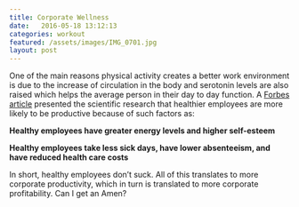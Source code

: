 ```yaml
---
title: Corporate Wellness
date:   2016-05-18 13:12:13
categories: workout
featured: /assets/images/IMG_0701.jpg
layout: post
---
```

One of the main reasons physical activity creates a better work environment is due to the increase of circulation in the body and serotonin levels are also raised which helps the average person in their day to day function. A [Forbes article](http://www.forbes.com/sites/kevinharrington/2015/05/13/corporate-wellness-health-wellness-and-an-improved-bottom-line/#14209a827686) presented the scientific research that healthier employees are more likely to be productive because of such factors as:

<strong>Healthy employees have greater energy levels and higher self-esteem</strong>

<strong>Healthy employees take less sick days, have lower absenteeism, and have reduced health care costs</strong>

In short, healthy employees don’t suck. All of this translates to more corporate productivity, which in turn is translated to more corporate profitability. Can I get an Amen?
